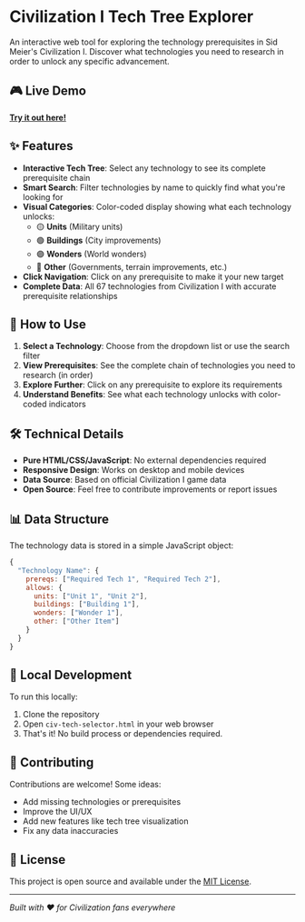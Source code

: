 # Civilization I Tech Tree Explorer

An interactive web tool for exploring the technology prerequisites in Sid Meier's Civilization I. Discover what technologies you need to research in order to unlock any specific advancement.

## 🎮 Live Demo

**[Try it out here!](https://[your-username].github.io/civ1-tech-tree-advances-selector/)**

## ✨ Features

- **Interactive Tech Tree**: Select any technology to see its complete prerequisite chain
- **Smart Search**: Filter technologies by name to quickly find what you're looking for
- **Visual Categories**: Color-coded display showing what each technology unlocks:
  - 🟡 **Units** (Military units)
  - 🟢 **Buildings** (City improvements)
  - 🟣 **Wonders** (World wonders)
  - 🔴 **Other** (Governments, terrain improvements, etc.)
- **Click Navigation**: Click on any prerequisite to make it your new target
- **Complete Data**: All 67 technologies from Civilization I with accurate prerequisite relationships

## 🎯 How to Use

1. **Select a Technology**: Choose from the dropdown list or use the search filter
2. **View Prerequisites**: See the complete chain of technologies you need to research (in order)
3. **Explore Further**: Click on any prerequisite to explore its requirements
4. **Understand Benefits**: See what each technology unlocks with color-coded indicators

## 🛠️ Technical Details

- **Pure HTML/CSS/JavaScript**: No external dependencies required
- **Responsive Design**: Works on desktop and mobile devices
- **Data Source**: Based on official Civilization I game data
- **Open Source**: Feel free to contribute improvements or report issues

## 📊 Data Structure

The technology data is stored in a simple JavaScript object:

```javascript
{
  "Technology Name": {
    prereqs: ["Required Tech 1", "Required Tech 2"],
    allows: {
      units: ["Unit 1", "Unit 2"],
      buildings: ["Building 1"],
      wonders: ["Wonder 1"],
      other: ["Other Item"]
    }
  }
}
```

## 🚀 Local Development

To run this locally:

1. Clone the repository
2. Open `civ-tech-selector.html` in your web browser
3. That's it! No build process or dependencies required.

## 🤝 Contributing

Contributions are welcome! Some ideas:

- Add missing technologies or prerequisites
- Improve the UI/UX
- Add new features like tech tree visualization
- Fix any data inaccuracies

## 📝 License

This project is open source and available under the [MIT License](LICENSE).

---

_Built with ❤️ for Civilization fans everywhere_

